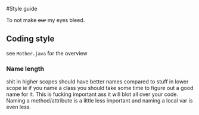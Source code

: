 #Style guide

To not make ~~our~~ my eyes bleed.

## Coding style

see `Mother.java` for the overview

### Name length

shit in higher scopes should have better names compared to stuff in lower scope
ie if you name a class you should take some time to figure out a good name 
for it. This is fucking important ass it will blot all over your code.
Naming a method/attribute is a little less important and naming a local var
is even less.
